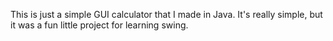 This is just a simple GUI calculator that I made in Java. It's really simple, but it was a fun little project for learning swing.
